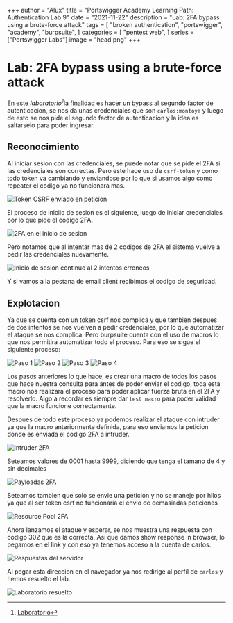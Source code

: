 +++
author = "Alux"
title = "Portswigger Academy Learning Path: Authentication Lab 9"
date = "2021-11-22"
description = "Lab: 2FA bypass using a brute-force attack"
tags = [
    "broken authentication",
    "portswigger",
    "academy",
    "burpsuite",
]
categories = [
    "pentest web",
]
series = ["Portswigger Labs"]
image = "head.png"
+++

# Lab: 2FA bypass using a brute-force attack

En este <cite>laboratorio[^1]</cite>la finalidad es hacer un bypass al segundo factor de autenticacion, se nos da unas credenciales que son `carlos:montoya` y luego de esto se nos pide el segundo factor de autenticacion y la idea es saltarselo para poder ingresar.

## Reconocimiento

Al iniciar sesion con las credenciales, se puede notar que se pide el 2FA si las credenciales son correctas. Pero este hace uso de `csrf-token` y como todo token va cambiando y enviandose por lo que si usamos algo como repeater el codigo ya no funcionara mas.

![Token CSRF enviado en peticion](csrftoken.png)

El proceso de iniciio de sesion es el siguiente, luego de iniciar credenciales por lo que pide el codigo 2FA.

![2FA en el inicio de sesion](login.png)

Pero notamos que al intentar mas de 2 codigos de 2FA el sistema vuelve a pedir las credenciales nuevamente.

![Inicio de sesion continuo al 2 intentos erroneos](login2.png)

Y si vamos a la pestana de email client recibimos el codigo de seguridad.

## Explotacion

Ya que se cuenta con un token csrf nos complica y que tambien despues de dos intentos se nos vuelven a pedir credenciales, por lo que automatizar el ataque se nos complica. Pero burpsuite cuenta con el uso de macros lo que nos permitira automatizar todo el proceso. Para eso se sigue el siguiente proceso:

![Paso 1](sessions.png)
![Paso 2](scope.png)
![Paso 3](macrorecorder.png)
![Paso 4](macro.png)

Los pasos anteriores lo que hace, es crear una macro de todos los pasos que hace nuestra consulta para antes de poder enviar el codigo, toda esta macro nos realizara el proceso para poder aplicar fuerza bruta en el 2FA y resolverlo. Algo a recordar es siempre dar `test macro` para poder validad que la macro funcione correctamente.

Despues de todo este proceso ya podemos realizar el ataque con intruder ya que la macro anteriormente definida, para eso enviamos la peticion donde es enviada el codigo 2FA a intruder. 

![Intruder 2FA](intruder.png)

Seteamos valores de 0001 hasta 9999, diciendo que tenga el tamano de 4 y sin decimales

![Payloadas 2FA](payloads.png)

Seteamos tambien que solo se envie una peticion y no se maneje por hilos ya que al ser token csrf no funcionaria el envio de demasiadas peticiones

![Resource Pool 2FA](resourcepool.png)

Ahora lanzamos el ataque y esperar, se nos muestra una respuesta con codigo 302 que es la correcta. Asi que damos show response in browser, lo pegamos en el link y con eso ya tenemos acceso a la cuenta de carlos.

![Respuestas del servidor](resultado.png)

Al pegar esta direccion en el navegador ya nos redirige al perfil de `carlos` y hemos resuelto el lab.

![Laboratorio resuelto](resuelto.png)

[^1]: [Laboratorio](https://portswigger.net/web-security/authentication/multi-factor/lab-2fa-bypass-using-a-brute-force-attack)